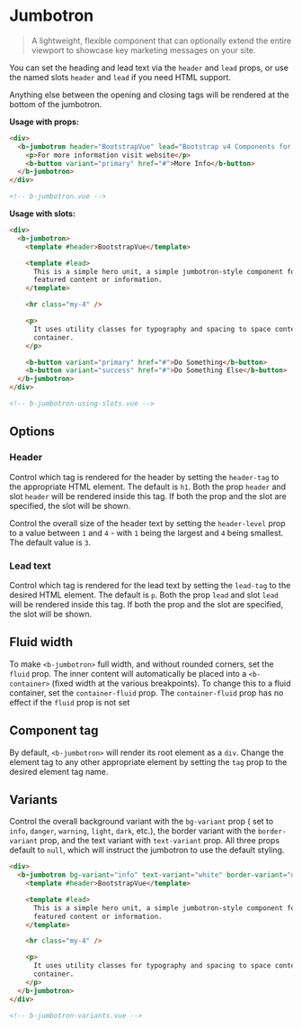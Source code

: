 # Jumbotron

> A lightweight, flexible component that can optionally extend the entire viewport to showcase key
> marketing messages on your site.

You can set the heading and lead text via the `header` and `lead` props, or use the named slots
`header` and `lead` if you need HTML support.

Anything else between the opening and closing tags will be rendered at the bottom of the jumbotron.

**Usage with props:**

```html
<div>
  <b-jumbotron header="BootstrapVue" lead="Bootstrap v4 Components for Vue.js 2">
    <p>For more information visit website</p>
    <b-button variant="primary" href="#">More Info</b-button>
  </b-jumbotron>
</div>

<!-- b-jumbotron.vue -->
```

**Usage with slots:**

```html
<div>
  <b-jumbotron>
    <template #header>BootstrapVue</template>

    <template #lead>
      This is a simple hero unit, a simple jumbotron-style component for calling extra attention to
      featured content or information.
    </template>

    <hr class="my-4" />

    <p>
      It uses utility classes for typography and spacing to space content out within the larger
      container.
    </p>

    <b-button variant="primary" href="#">Do Something</b-button>
    <b-button variant="success" href="#">Do Something Else</b-button>
  </b-jumbotron>
</div>

<!-- b-jumbotron-using-slots.vue -->
```

## Options

### Header

Control which tag is rendered for the header by setting the `header-tag` to the appropriate HTML
element. The default is `h1`. Both the prop `header` and slot `header` will be rendered inside this
tag. If both the prop and the slot are specified, the slot will be shown.

Control the overall size of the header text by setting the `header-level` prop to a value between
`1` and `4` - with `1` being the largest and `4` being smallest. The default value is `3`.

### Lead text

Control which tag is rendered for the lead text by setting the `lead-tag` to the desired HTML
element. The default is `p`. Both the prop `lead` and slot `lead` will be rendered inside this tag.
If both the prop and the slot are specified, the slot will be shown.

## Fluid width

To make `<b-jumbotron>` full width, and without rounded corners, set the `fluid` prop. The inner
content will automatically be placed into a `<b-container>` (fixed width at the various
breakpoints). To change this to a fluid container, set the `container-fluid` prop. The
`container-fluid` prop has no effect if the `fluid` prop is not set

## Component tag

By default, `<b-jumbotron>` will render its root element as a `div`. Change the element tag to any
other appropriate element by setting the `tag` prop to the desired element tag name.

## Variants

Control the overall background variant with the `bg-variant` prop ( set to `info`, `danger`,
`warning`, `light`, `dark`, etc.), the border variant with the `border-variant` prop, and the text
variant with `text-variant` prop. All three props default to `null`, which will instruct the
jumbotron to use the default styling.

```html
<div>
  <b-jumbotron bg-variant="info" text-variant="white" border-variant="dark">
    <template #header>BootstrapVue</template>

    <template #lead>
      This is a simple hero unit, a simple jumbotron-style component for calling extra attention to
      featured content or information.
    </template>

    <hr class="my-4" />

    <p>
      It uses utility classes for typography and spacing to space content out within the larger
      container.
    </p>
  </b-jumbotron>
</div>

<!-- b-jumbotron-variants.vue -->
```

<!-- Component reference added automatically from component package.json -->
